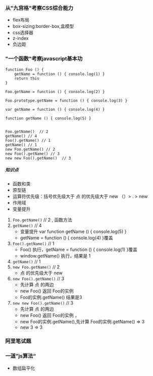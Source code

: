 ### 从"九宫格"考察CSS综合能力
- flex布局
- box-sizing:border-box,盒模型
- css选择器
- z-index
- 负边距

### "一个函数"考察javascript基本功
```
function Foo () {
    getName = function () { console.log(1) }
    return this
}

Foo.getName = function () { console.log(2) }

Foo.prototype.getName = function () { console.log(3) }

var getName = function () { console.log(4) }

function getName () { console.log(5) }


Foo.getName()  // 2
getName() // 4
Foo().getName() // 1
getName() // 1
new Foo.getName() // 2
new Foo().getName() // 3
new new Foo().getName()  // 3
```

##### 知识点
- 函数和类
- 原型链
- 运算符优先级：括号优先级大于 点 的优先级大于 new （）> . > new
- 作用域
- 变量提升

1. `Foo.getName()` // 2 , 函数方法
2. `getName()` // 4
    - 变量提升 var function getName () { console.log(5) }
    - getName = function () { console.log(4) }覆盖
3. `Foo().getName()` // 1
    - Foo() 执行，getName = function () { console.log(1) }覆盖
    - window.getName() 执行，结果是 1
4. `getName()` // 1 
5. `new Foo.getName()` // 2
    - 点 的优先级大于 new
6. `new Foo().getName()` // 3
    - 先计算 点 的两边
    - new Foo() 返回 Foo的实例
    - Foo的实例.getName() 结果是3
7. `new new Foo().getName()` // 3
    - 先计算 点 的两边
    - new Foo() 返回 Foo的实例 ，
    - new Foo的实例.getName(),先计算 Foo的实例.getName() => 3
    - new 3 => 3


### 阿里笔试题
### 一道”js算法“
- 数组扁平化


